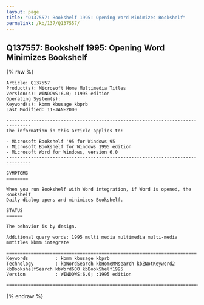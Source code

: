 ```yaml
---
layout: page
title: "Q137557: Bookshelf 1995: Opening Word Minimizes Bookshelf"
permalink: /kb/137/Q137557/
---
```


## Q137557: Bookshelf 1995: Opening Word Minimizes Bookshelf

{% raw %}

	Article: Q137557
	Product(s): Microsoft Home Multimedia Titles
	Version(s): WINDOWS:6.0; :1995 edition
	Operating System(s): 
	Keyword(s): kbmm kbusage kbprb
	Last Modified: 11-JAN-2000
	
	-------------------------------------------------------------------------------
	The information in this article applies to:
	
	- Microsoft Bookshelf '95 for Windows 95 
	- Microsoft Bookshelf for Windows 1995 edition 
	- Microsoft Word for Windows, version 6.0 
	-------------------------------------------------------------------------------
	
	SYMPTOMS
	========
	
	When you run Bookshelf with Word integration, if Word is opened, the Bookshelf
	Daily dialog opens and minimizes Bookshelf.
	
	STATUS
	======
	
	The behavior is by design.
	
	Additional query words: 1995 multi media multimedia multi-media mmtitles kbmm integrate
	
	======================================================================
	Keywords          : kbmm kbusage kbprb 
	Technology        : kbWordSearch kbHomeMMsearch kbZNotKeyword2 kbBookshelfSearch kbWord600 kbBookShelf1995
	Version           : WINDOWS:6.0; :1995 edition
	
	=============================================================================
	

{% endraw %}
